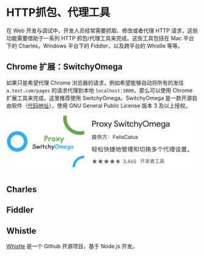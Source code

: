 # HTTP抓包、代理工具

在 Web 开发与调试中，开发人员经常需要抓取、修改或者代理 HTTP 请求，这些功能需要借助于一系列 HTTP 抓包/代理工具来完成。这些工具包括在 Mac 平台下的 Charles，Windows 平台下的 Fiddler，以及跨平台的 Whistle 等等。

## Chrome 扩展：SwitchyOmega

如果只是希望代理 Chrome 浏览器的请求，例如希望能够自动将所有的发往 `a.test.com/pages` 的请求代理到本地 `localhost:3000`，那么可以使用 Chrome 扩展工具来完成。这里推荐使用 SwitchyOmega。SwitchyOmega 是一款开源自由软件（[代码地址](https://github.com/FelisCatus/SwitchyOmega)），使用 GNU General Public License 版本 3 及以上授权。

<img src="./images/switchy-omega-01.png" class="rounded" />


## Charles

## Fiddler

## Whistle

[Whistle](https://github.com/avwo/whistle) 是一个 Github 开源项目，基于 Node.js 开发。



